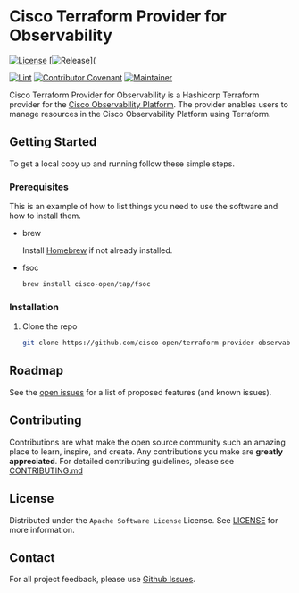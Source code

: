 # Cisco Terraform Provider for Observability

[![License](https://img.shields.io/github/license/cisco-open/terraform-provider-observability)](LICENSE)
[![Release](https://img.shields.io/github/v/release/cisco-open/terraform-provider-observability)](

[![Lint](https://github.com/cisco-open/terraform-provider-observability/actions/workflows/lint.yml/badge.svg?branch=main)](https://github.com/cisco-open/terraform-provider-observability/actions/workflows/lint.yml)
[![Contributor Covenant](https://img.shields.io/badge/Contributor%20Covenant-2.1-fbab2c.svg)](CODE_OF_CONDUCT.md)
[![Maintainer](https://img.shields.io/badge/Maintainer-Cisco-00bceb.svg)](https://opensource.cisco.com)

Cisco Terraform Provider for Observability is a Hashicorp Terraform provider
for the [Cisco Observability Platform](https://www.cisco.com/site/us/en/solutions/full-stack-observability-platform/index.html). The provider enables users to manage
resources in the Cisco Observability Platform using Terraform.

## Getting Started

To get a local copy up and running follow these simple steps.

### Prerequisites

This is an example of how to list things you need to use the software and how 
to install them.

- brew

  Install [Homebrew](https://brew.sh) if not already installed.

- fsoc

  ```sh
  brew install cisco-open/tap/fsoc
  ```

### Installation

1. Clone the repo

   ```sh
   git clone https://github.com/cisco-open/terraform-provider-observability.git
   ```

## Roadmap

See the [open issues](https://github.com/cisco-open/terraform-provider-observability/issues) for a list of proposed features (and known issues).

## Contributing

Contributions are what make the open source community such an amazing place to learn, inspire, and create. Any contributions you make are **greatly appreciated**. For detailed contributing guidelines, please see [CONTRIBUTING.md](CONTRIBUTING.md)

## License

Distributed under the `Apache Software License` License. See [LICENSE](LICENSE) for more information.

## Contact

For all project feedback, please use [Github Issues](https://github.com/cisco-open/terraform-provider-observability/issues).
